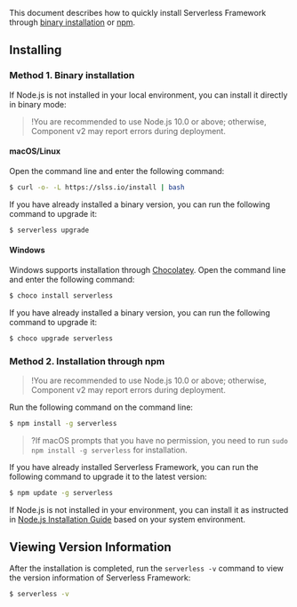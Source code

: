 This document describes how to quickly install Serverless Framework through [binary installation](#binary) or [npm](#npm).

## Installing
<span id="binary"></span>
### Method 1. Binary installation

If Node.js is not installed in your local environment, you can install it directly in binary mode:
>!You are recommended to use Node.js 10.0 or above; otherwise, Component v2 may report errors during deployment.

#### macOS/Linux 

Open the command line and enter the following command:
```sh
$ curl -o- -L https://slss.io/install | bash
```

If you have already installed a binary version, you can run the following command to upgrade it:
```sh
$ serverless upgrade
```

#### Windows 

Windows supports installation through [Chocolatey](https://chocolatey.org/). Open the command line and enter the following command:

```sh
$ choco install serverless
```
If you have already installed a binary version, you can run the following command to upgrade it:
```sh
$ choco upgrade serverless
```

<span id="npm"></span>
### Method 2. Installation through npm
>!You are recommended to use Node.js 10.0 or above; otherwise, Component v2 may report errors during deployment.

Run the following command on the command line:
```sh
$ npm install -g serverless
```
>?If macOS prompts that you have no permission, you need to run `sudo npm install -g serverless` for installation.

If you have already installed Serverless Framework, you can run the following command to upgrade it to the latest version:
```sh
$ npm update -g serverless
```

If Node.js is not installed in your environment, you can install it as instructed in [Node.js Installation Guide](https://nodejs.org/zh-cn/download/) based on your system environment.



## Viewing Version Information
After the installation is completed, run the `serverless -v` command to view the version information of Serverless Framework:
```sh
$ serverless -v
```